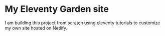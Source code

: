# My Eleventy Garden site

I am building this project from scratch using eleventy tutorials to customize my own site hosted on Netlify.
